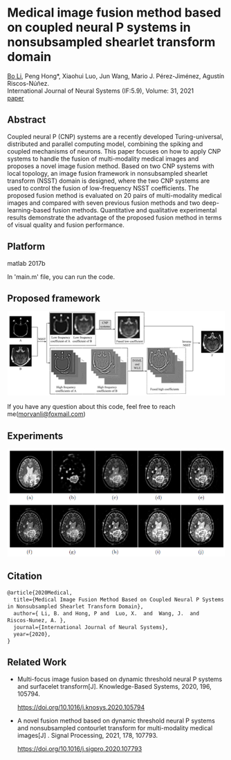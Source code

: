 # Medical image fusion method based on coupled neural P systems in nonsubsampled shearlet transform domain
[Bo Li](https://github.com/MorvanLi/), Peng Hong*, Xiaohui Luo, Jun Wang, Mario J. Pérez-Jiménez, Agustín Riscos-Núñez.   
International Journal of Neural Systems (IF:5.9), Volume: 31,  2021  
[paper](https://www.worldscientific.com/doi/abs/10.1142/S0129065720500501)  

## Abstract

Coupled neural P (CNP) systems are a recently developed Turing-universal, distributed and parallel computing model, combining the spiking and coupled mechanisms of neurons. This paper focuses on how to apply CNP systems to handle the fusion of multi-modality medical images and proposes a novel image fusion method. Based on two CNP systems with local topology, an image fusion framework in nonsubsampled shearlet transform (NSST) domain is designed, where the two CNP systems are used to control the fusion of low-frequency NSST coefficients. The proposed fusion method is evaluated on 20 pairs of multi-modality medical images and compared with seven previous fusion methods and two deep-learning-based fusion methods. Quantitative and qualitative experimental results demonstrate the advantage of the proposed fusion method in terms of visual quality and fusion performance.

## Platform

matlab 2017b 

In 'main.m' file, you can run the code.

## Proposed framework

![framework](figures/framework.jpg)

If you have any question about this code, feel free to reach me(morvanli@foxmail.com) 

## Experiments

![example](figures/example.jpg)

## Citation

````
@article{2020Medical,
  title={Medical Image Fusion Method Based on Coupled Neural P Systems in Nonsubsampled Shearlet Transform Domain},
  author={ Li, B. and Hong, P and  Luo, X.  and  Wang, J.  and  Riscos-Nunez, A. },
  journal={International Journal of Neural Systems},
  year={2020},
}
````

## Related Work

- Multi-focus image fusion based on dynamic threshold neural P systems and surfacelet transform[J]. Knowledge-Based Systems, 2020, 196, 105794.
  
  https://doi.org/10.1016/j.knosys.2020.105794
  
  
  
- A novel fusion method based on dynamic threshold neural P systems and nonsubsampled contourlet transform for multi-modality medical images[J] . Signal Processing, 2021, 178, 107793.

  https://doi.org/10.1016/j.sigpro.2020.107793

